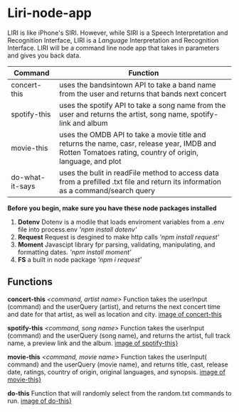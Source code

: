 # Liri-node-app

 LIRI is like iPhone's SIRI. However, while SIRI is a Speech Interpretation and Recognition Interface, LIRI is a _Language_ Interpretation and Recognition Interface. LIRI will be a command line node app that takes in parameters and gives you back data.

 | Command | Function |
 | --- | --- |
 | concert-this | uses the bandsintown API to take a band name from the user and returns that bands next concert |
 | spotify-this | uses the spotify API to take a song name from the user and returns the artist, song name, spotify-link and album |
 | movie-this | uses the OMDB API to take a movie title and returns the name, casr, release year, IMDB and Rotten Tomatoes rating, country of origin, language, and plot |
 | do-what-it-says | uses the bulit in readFile method to access data from a prefilled  .txt file and return its information as a command/search query |

**Before you begin, make sure you have these node packages installed**

1. **Dotenv** Dotenv is a modile that loads enviroment variables from a .env file into process.env
_'npm install dotenv'_
2. **Request** Request is desgined to make http calls 
_'npm install request'_
3. **Moment** Javascipt library fpr parsing, validating, manipulating, and formatting dates.
_'npm install moment'_
4. **FS** a built in node package
_'npm i request'_

## Functions

**concert-this**
_<command, artist name>_
Function takes the userInput (command) and the userQuery (artist), and returns the next concert time and date for that artist, as well as location and city. 
[image of concert-this](.\images\concert-this.png)

**spotify-this**
_<command, song name>_
Function takes the userInput (command) and the userQuery (song name), and returns the artist, full track name, a preview link and the album.
[image of spotify-this}](.\images\spotify-this.png)

**movie-this**
_<command, movie name>_
Function takes the userInput( command) and the userQuery (movie name), and returns title, cast, release date, ratings, country of origin, original languages, and synopsis.
[image of movie-this}](.\images\movie-this.png)

**do-this**
_<command>_
Function that will randomly select from the random.txt commands to run. 
[image of do-this}](.\images\do-this.png)